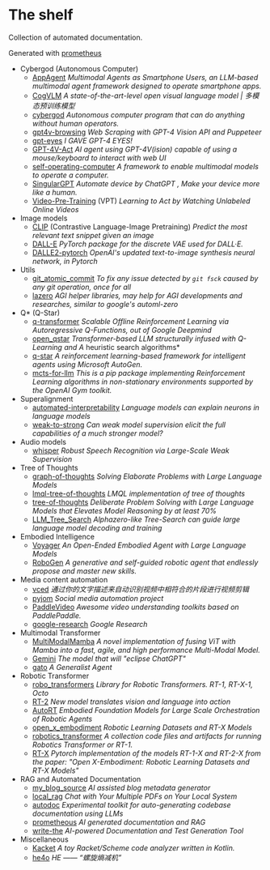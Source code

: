 # The shelf

Collection of automated documentation.

Generated with [prometheus](https://github.com/james4ever0/prometheus)

- Cybergod (Autonomous Computer)
    - [AppAgent](https://james4ever0.github.io/AppAgent) *Multimodal Agents as Smartphone Users, an LLM-based multimodal agent framework designed to operate smartphone apps.*
    - [CogVLM](https://james4ever0.github.io/CogVLM) *A state-of-the-art-level open visual language model | 多模态预训练模型*
    - [cybergod](https://james4ever0.github.io/cybergod_doc) *Autonomous computer program that can do anything without human operators.*
    - [gpt4v-browsing](https://james4ever0.github.io/gpt4v-browsing) *Web Scraping with GPT-4 Vision API and Puppeteer*
    - [gpt-eyes](https://james4ever0.github.io/gpt-eyes) *I GAVE GPT-4 EYES!*
    - [GPT-4V-Act](https://james4ever0.github.io/GPT-4V-Act) *AI agent using GPT-4V(ision) capable of using a mouse/keyboard to interact with web UI*
    - [self-operating-computer](https://james4ever0.github.io/self-operating-computer) *A framework to enable multimodal models to operate a computer.*
    - [SingularGPT](https://james4ever0.github.io/SingularGPT) *Automate device by ChatGPT , Make your device more like a human.*
    - [Video-Pre-Training](https://james4ever0.github.io/Video-Pre-Training) (VPT) *Learning to Act by Watching Unlabeled Online Videos*
- Image models
    - [CLIP](https://james4ever0.github.io/CLIP) (Contrastive Language-Image Pretraining) *Predict the most relevant text snippet given an image*
    - [DALL-E](https://james4ever0.github.io/DALL-E) *PyTorch package for the discrete VAE used for DALL·E.*
    - [DALLE2-pytorch](https://james4ever0.github.io/DALLE2-pytorch)  *OpenAI's updated text-to-image synthesis neural network, in Pytorch*
- Utils
    - [git_atomic_commit](https://james4ever0.github.io/git_atomic_commit) *To fix any issue detected by `git fsck` caused by any git operation, once for all*
    - [lazero](https://james4ever0.github.io/lazero) *AGI helper libraries, may help for AGI developments and researches, similar to google's automl-zero*
- Q* (Q-Star)
    - [q-transformer](https://james4ever0.github.io/q-transformer) *Scalable Offline Reinforcement Learning via Autoregressive Q-Functions, out of Google Deepmind*
    - [open_qstar](https://james4ever0.github.io/open_qstar) *Transformer-based LLM structurally infused with Q-Learning and A* heuristic search algorithms* 
    - [q-star](https://james4ever0.github.io/q-star) *A reinforcement learning-based framework for intelligent agents using Microsoft AutoGen.*
    - [mcts-for-llm](https://james4ever0.github.io/mcts-for-llm) *This is a pip package implementing Reinforcement Learning algorithms in non-stationary environments supported by the OpenAI Gym toolkit.*
- Superalignment
    - [automated-interpretability](https://james4ever0.github.io/automated-interpretability) *Language models can explain neurons in language models*
    - [weak-to-strong](https://james4ever0.github.io/weak-to-strong) *Can weak model supervision elicit the full capabilities of a much stronger model?*
- Audio models
    - [whisper](https://james4ever0.github.io/whisper) *Robust Speech Recognition via Large-Scale Weak Supervision*
- Tree of Thoughts
    - [graph-of-thoughts](https://james4ever0.github.io/graph-of-thoughts) *Solving Elaborate Problems with Large Language Models*
    - [lmql-tree-of-thoughts](https://james4ever0.github.io/lmql-tree-of-thoughts) *LMQL implementation of tree of thoughts*
    - [tree-of-thoughts](https://james4ever0.github.io/tree-of-thoughts) *Deliberate Problem Solving with Large Language Models that Elevates Model Reasoning by at least 70%*
    - [LLM_Tree_Search](https://james4ever0.github.io/LLM_Tree_Search) *Alphazero-like Tree-Search can guide large language model decoding and training*
- Embodied Intelligence
    - [Voyager](https://james4ever0.github.io/Voyager) *An Open-Ended Embodied Agent with Large Language Models*
    - [RoboGen](https://james4ever0.github.io/RoboGen) *A generative and self-guided robotic agent that endlessly propose and master new skills.* 
- Media content automation
    - [vced](https://james4ever0.github.io/vced) *通过你的文字描述来自动识别视频中相符合的片段进行视频剪辑*
    - [pyjom](https://james4ever0.github.io/pyjom_doc) *Social media automation project*
    - [PaddleVideo](https://james4ever0.github.io/PaddleVideo) *Awesome video understanding toolkits based on PaddlePaddle.*
    - [google-research](https://james4ever0.github.io/google-research) *Google Research*
- Multimodal Transformer
    - [MultiModalMamba](https://james4ever0.github.io/MultiModalMamba) *A novel implementation of fusing ViT with Mamba into a fast, agile, and high performance Multi-Modal Model.*
    - [Gemini](https://james4ever0.github.io/Gemini) *The model that will "eclipse ChatGPT"*
    - [gato](https://james4ever0.github.io/gato) *A Generalist Agent*
- Robotic Transformer
    - [robo_transformers](https://james4ever0.github.io/robo_transformers) *Library for Robotic Transformers. RT-1, RT-X-1, Octo*
    - [RT-2](https://james4ever0.github.io/RT-2) *New model translates vision and language into action*
    - [AutoRT](https://james4ever0.github.io/AutoRT) *Embodied Foundation Models for Large Scale Orchestration of Robotic Agents*
    - [open_x_embodiment](https://james4ever0.github.io/open_x_embodiment) *Robotic Learning Datasets and RT-X Models*
    - [robotics_transformer](https://james4ever0.github.io/robotics_transformer) *A collection code files and artifacts for running Robotics Transformer or RT-1.*
    - [RT-X](https://james4ever0.github.io/RT-X) *Pytorch implementation of the models RT-1-X and RT-2-X from the paper: "Open X-Embodiment: Robotic Learning Datasets and RT-X Models"*
- RAG and Automated Documentation
    - [my_blog_source](https://james4ever0.github.io/my_blog_source) *AI assisted blog metadata generator*
    - [local_rag](https://james4ever0.github.io/local_rag) *Chat with Your Multiple PDFs on Your Local System*
    - [autodoc](https://james4ever0.github.io/autodoc)  *Experimental toolkit for auto-generating codebase documentation using LLMs*
    - [prometheous](https://james4ever0.github.io/prometheous_doc) *AI generated documentation and RAG*
    - [write-the](https://james4ever0.github.io/write-the) *AI-powered Documentation and Test Generation Tool*
- Miscellaneous
    - [Kacket](https://james4ever0.github.io/Kacket) *A toy Racket/Scheme code analyzer written in Kotlin.*
    - [he4o](https://james4ever0.github.io/he4o) *HE —— “螺旋熵减机”*